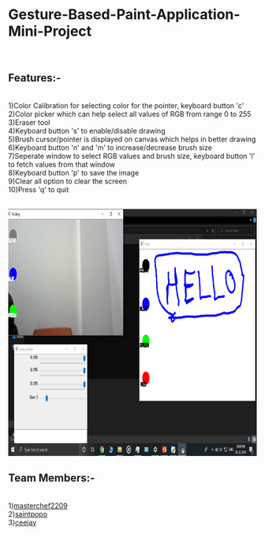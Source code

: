 <h1>Gesture-Based-Paint-Application-Mini-Project</h1>
<br/>
<h2>Features:-</h2><br/>
1)Color Calibration for selecting color for the pointer, keyboard button 'c'<br/>
2)Color picker which can help select all values of RGB from range 0 to 255<br/>
3)Eraser tool<br/>
4)Keyboard button 's' to enable/disable drawing<br/>
5)Brush cursor/pointer is displayed on canvas which helps in better drawing<br/>
6)Keyboard button 'n' and 'm' to increase/decrease brush size<br/>
7)Seperate window to select RGB values and brush size, keyboard button 'l' to fetch values from that window<br/>
8)Keyboard button 'p' to save the image<br/>
9)Clear all option to clear the screen<br/>
10)Press 'q' to quit<br/>
<br/>
<p>
    <img src="354qYM.png" width="800" height="500" />
</p>
<h2>Team Members:-</h2><br/>
1)<a href="https://github.com/masterchef2209">masterchef2209</a><br/>
2)<a href="https://github.com/saintpopo">saintpopo</a><br/>
3)<a href="https://github.com/ceejay">ceejay</a><br/>



